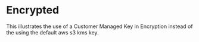 # Encrypted

This illustrates the use of a Customer Managed Key in Encryption instead of the using the default aws s3 kms key.
